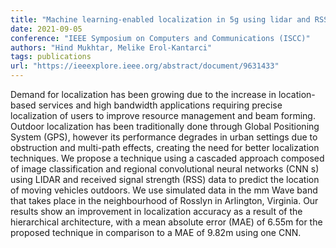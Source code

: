 ```yaml
---
title: "Machine learning-enabled localization in 5g using lidar and RSS data"
date: 2021-09-05
conference: "IEEE Symposium on Computers and Communications (ISCC)"
authors: "Hind Mukhtar, Melike Erol-Kantarci"
tags: publications
url: "https://ieeexplore.ieee.org/abstract/document/9631433"
---
```

Demand for localization has been growing due to the increase in location-based services and high bandwidth applications requiring precise localization of users to improve resource management and beam forming. Outdoor localization has been traditionally done through Global Positioning System (GPS), however its performance degrades in urban settings due to obstruction and multi-path effects, creating the need for better localization techniques. We propose a technique using a cascaded approach composed of image classification and regional convolutional neural networks (CNN s) using LIDAR and received signal strength (RSS) data to predict the location of moving vehicles outdoors. We use simulated data in the mm Wave band that takes place in the neighbourhood of Rosslyn in Arlington, Virginia. Our results show an improvement in localization accuracy as a result of the hierarchical architecture, with a mean absolute error (MAE) of 6.55m for the proposed technique in comparison to a MAE of 9.82m using one CNN.